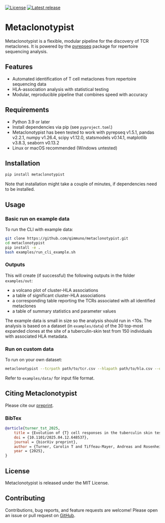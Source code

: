 [![License](https://img.shields.io/pypi/l/metaclonotypist.svg)](https://github.com/qimmuno/metaclonotypist/blob/master/LICENSE)
[![Latest release](https://img.shields.io/pypi/v/metaclonotypist.svg)](https://pypi.python.org/pypi/metaclonotypist)

# Metaclonotypist

Metaclonotypist is a flexible, modular pipeline for the discovery of TCR metaclones. It is powered by the [pyrepseq](github.com/andim/pyrepseq) package for repertoire sequencing analysis.

## Features

- Automated identification of T cell metaclones from repertoire sequencing data
- HLA-association analysis with statistical testing
- Modular, reproducible pipeline that combines speed with accuracy

## Requirements

- Python 3.9 or later
- Install dependencies via pip (see `pyproject.toml`)
- Metaclonotypist has been tested to work with pyrepseq v1.5.1, pandas v2.2.1, numpy v1.26.4, scipy v1.12.0, statsmodels v0.14.1,  matplotlib v3.8.3, seaborn v0.13.2
- Linux or macOS recommended (Windows untested)

## Installation

```bash
pip install metaclonotypist
```

Note that installation might take a couple of minutes, if dependencies need to be installed.

## Usage

### Basic run on example data

To run the CLI with example data:

```bash
git clone https://github.com/qimmuno/metaclonotypist.git
cd metaclonotypist
pip install -e .
bash examples/run_cli_example.sh
```

### Outputs

This will create (if successful) the following outputs in the folder `examples/out`:
- a volcano plot of cluster-HLA associations
- a table of significant cluster-HLA associations
- a corresponding table reporting the TCRs associated with all identified metaclones
- a table of summary statistics and parameter values

The example data is small in size so the analysis should run in <10s. The analysis is based on a dataset (in `examples/data`) of the 30 top-most expanded clones at the site of a tuberculin-skin test from 150 individuals with associated HLA metadata.

### Run on custom data

To run on your own dataset:

```bash
metaclonotypist --tcrpath path/to/tcr.csv --hlapath path/to/hla.csv --output-dir my_results/
```

Refer to `examples/data/` for input file format.

## Citing Metaclonotypist
Please cite our [preprint](https://doi.org/10.1101/2025.04.12.648537).

### BibTex
```bibtex
@article{turner_tst_2025,
	title = {Evolution of {T} cell responses in the tuberculin skin test reveals generalisable Mtb-reactive {T} cell metaclones},
	doi = {10.1101/2025.04.12.648537},
	journal = {biorXiv preprint},
	author = {Turner, Carolin T and Tiffeau-Mayer, Andreas and Rosenheim, Joshua and Chandran, Aneesh and Saxena, Rishika and Zhang, Ping and Jiang, Jana and Berkeley, Michelle and Pang, Flora and Uddin, Imran and Nageswaran, Gayathri and Byrne, Suzanne and Karthikeyan, Akshay and Smidt, Werner and Ogongo, Paul and Byng-Maddick, Rachel and Capocci, Santino and Lipman, Marc and Kunst, Heike and Lozewicz, Stefan and Rasmussen, Veron and Pollara, Gabriele and Knight, Julian C and Leslie, Alasdair and Chain, Benny M and Noursadeghi, Mahdad},
	year = {2025},
}
```

## License

Metaclonotypist is released under the MIT License.

## Contributing

Contributions, bug reports, and feature requests are welcome! Please open an issue or pull request on [GitHub](https://github.com/qimmuno/metaclonotypist).

